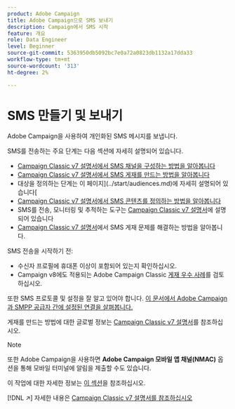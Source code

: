 ```yaml
---
product: Adobe Campaign
title: Adobe Campaign으로 SMS 보내기
description: Campaign에서 SMS 시작
feature: 개요
role: Data Engineer
level: Beginner
source-git-commit: 5363950db5092bc7e0a72a0823db1132a17dda33
workflow-type: tm+mt
source-wordcount: '313'
ht-degree: 2%

---
```


# SMS 만들기 및 보내기

Adobe Campaign을 사용하여 개인화된 SMS 메시지를 보냅니다.

SMS를 전송하는 주요 단계는 다음 섹션에 자세히 설명되어 있습니다.

* [Campaign Classic v7 설명서에서 SMS 채널을 구성하는 방법을 알아봅니다](https://experienceleague.adobe.com/docs/campaign-classic/using/sending-messages/sending-messages-on-mobiles/sms-set-up.html?lang=en#sending-messages)
* [Campaign Classic v7 설명서에서 SMS 게재를 만드는 방법을 알아봅니다](https://experienceleague.adobe.com/docs/campaign-classic/using/sending-messages/sending-messages-on-mobiles/sms-create.html?lang=en#sending-messages)
* 대상을 정의하는 단계는 이 페이지](../start/audiences.md)에 자세히 설명되어 있습니다[
* [Campaign Classic v7 설명서에서 SMS 콘텐츠를 정의하는 방법을 알아봅니다](https://experienceleague.adobe.com/docs/campaign-classic/using/sending-messages/sending-messages-on-mobiles/sms-create.html?lang=en#defining-the-sms-content)
* SMS를 전송, 모니터링 및 추적하는 도구는 [Campaign Classic v7 설명서](https://experienceleague.adobe.com/docs/campaign-classic/using/sending-messages/sending-messages-on-mobiles/sms-send.html?lang=en#sending-messages)에 설명되어 있습니다
* [Campaign Classic v7 설명서](https://experienceleague.adobe.com/docs/campaign-classic/using/sending-messages/sending-messages-on-mobiles/troubleshooting-sms.html?lang=en#sending-messages)에서 SMS 게재 문제를 해결하는 방법을 알아봅니다.

SMS 전송을 시작하기 전:

* 수신자 프로필에 휴대폰 이상이 포함되어 있는지 확인하십시오.
* Campaign v8에도 적용되는 Adobe Campaign Classic [게재 우수 사례](https://experienceleague.adobe.com/docs/campaign-classic/using/sending-messages/key-steps-when-creating-a-delivery/delivery-bestpractices/delivery-best-practices.html?lang=en#sending-messages)를 검토하십시오.

또한 SMS 프로토콜 및 설정을 잘 알고 있어야 합니다. [이 문서에서 Adobe Campaign과 SMPP 공급자 간에 설정된 연결을 살펴봅니다.](https://experienceleague.adobe.com/docs/campaign-classic/using/sending-messages/sending-messages-on-mobiles/sms-protocol.html?lang=en#sending-messages)

게재를 만드는 방법에 대한 글로벌 정보는 [Campaign Classic v7 설명서](https://experienceleague.adobe.com/docs/campaign-classic/using/sending-messages/key-steps-when-creating-a-delivery/steps-about-delivery-creation-steps.html?lang=en#sending-messages)를 참조하십시오.

>[!NOTE]
>
>또한 Adobe Campaign을 사용하면 **Adobe Campaign 모바일 앱 채널(NMAC)** 옵션을 통해 모바일 터미널에 알림을 제출할 수도 있습니다.
> 
>이 작업에 대한 자세한 정보는 [이 섹션](push.md)을 참조하십시오.

[!DNL :arrow_upper_right:] 자세한 내용은  [Campaign Classic v7 설명서를 참조하십시오](https://experienceleague.adobe.com/docs/campaign-classic/using/sending-messages/sending-messages-on-mobiles/sms-channel.html)
